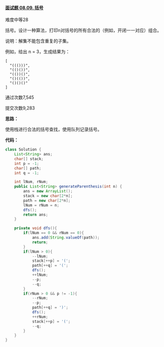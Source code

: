 #### [面试题 08.09. 括号](https://leetcode-cn.com/problems/bracket-lcci/)

难度中等28

括号。设计一种算法，打印n对括号的所有合法的（例如，开闭一一对应）组合。

说明：解集不能包含重复的子集。

例如，给出 n = 3，生成结果为：

```
[
  "((()))",
  "(()())",
  "(())()",
  "()(())",
  "()()()"
]
```

通过次数7,545

提交次数9,283





**思路：**

使用栈进行合法的括号查找，使用队列记录括号。

**代码：**

```java
class Solution {
    List<String> ans;
    char[] stack;
    int p = -1;
    char[] path;
    int q = -1;

    int lNum, rNum;
    public List<String> generateParenthesis(int n) {
        ans = new ArrayList();
        stack = new char[2*n];
        path = new char[2*n];
        lNum = rNum = n;
        dfs();
        return ans;
    }

    private void dfs(){
        if(lNum == 0 && rNum == 0){
            ans.add(String.valueOf(path));
            return;
        }
        if(lNum > 0){
            --lNum;
            stack[++p] = '(';
            path[++q] = '(';
            dfs();
            ++lNum;
            --p;
            --q;
        }
        if(rNum > 0 && p != -1){
            --rNum;
            --p;
            path[++q] = ')';
            dfs();
            ++rNum;
            stack[++p] = '(';
            --q;
        }
    }
}
```

